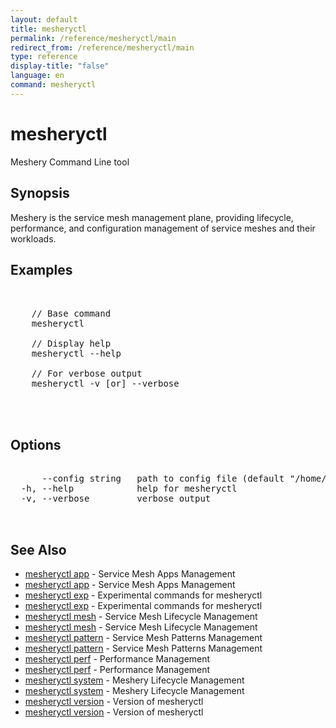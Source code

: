 ```yaml
---
layout: default
title: mesheryctl
permalink: /reference/mesheryctl/main
redirect_from: /reference/mesheryctl/main
type: reference
display-title: "false"
language: en
command: mesheryctl
---
```


# mesheryctl

Meshery Command Line tool

## Synopsis

Meshery is the service mesh management plane, providing lifecycle, performance, and configuration management of service meshes and their workloads.

## Examples

<pre class='codeblock-pre'>
<div class='codeblock'>

	// Base command
	mesheryctl

	// Display help
	mesheryctl --help

	// For verbose output
	mesheryctl -v [or] --verbose
	

</div>
</pre> 

## Options

<pre class='codeblock-pre'>
<div class='codeblock'>
      --config string   path to config file (default "/home/admin-pc/.meshery/config.yaml")
  -h, --help            help for mesheryctl
  -v, --verbose         verbose output

</div>
</pre>

## See Also

* [mesheryctl app](app/)	 - Service Mesh Apps Management
* [mesheryctl app](app/)	 - Service Mesh Apps Management
* [mesheryctl exp](exp/)	 - Experimental commands for mesheryctl
* [mesheryctl exp](exp/)	 - Experimental commands for mesheryctl
* [mesheryctl mesh](mesh/)	 - Service Mesh Lifecycle Management
* [mesheryctl mesh](mesh/)	 - Service Mesh Lifecycle Management
* [mesheryctl pattern](pattern/)	 - Service Mesh Patterns Management
* [mesheryctl pattern](pattern/)	 - Service Mesh Patterns Management
* [mesheryctl perf](perf/)	 - Performance Management
* [mesheryctl perf](perf/)	 - Performance Management
* [mesheryctl system](system/)	 - Meshery Lifecycle Management
* [mesheryctl system](system/)	 - Meshery Lifecycle Management
* [mesheryctl version](version/)	 - Version of mesheryctl
* [mesheryctl version](version/)	 - Version of mesheryctl

